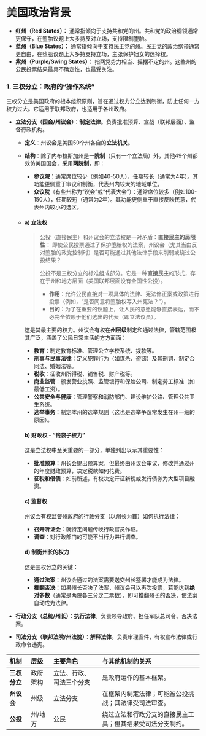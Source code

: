 # 美国政治背景

- **红州（Red States）：** 通常指倾向于支持共和党的州。共和党的政治纲领通常更保守，在堕胎议题上大多持反对立场，支持限制堕胎。
- **蓝州（Blue States）：** 通常指倾向于支持民主党的州。民主党的政治纲领通常更自由，在堕胎议题上大多持支持立场，主张保护妇女的选择权。
- **紫州（Purple/Swing States）：** 指两党势力相当、摇摆不定的州。这些州的公民投票结果最具不确定性，也最受关注。



### 1. 三权分立：政府的“操作系统”

三权分立是美国政府的根本组织原则，旨在通过权力分立达到制衡，防止任何一方权力过大。它适用于联邦政府，也适用于各州政府。

- **立法分支（国会/州议会）**：**制定法律**。负责批准预算、宣战（联邦层面）、监督行政机构。

  - **定义**：州议会是美国50个州各自的**立法机关**。

  - **结构**：除了内布拉斯加州是**一院制**（只有一个立法局）外，其他49个州都效仿美国国会，采用**两院制**，即：

    - **参议院**：通常席位较少（例如40-50人），任期较长（通常为4年）。其功能更侧重于审议和制衡，代表州内较大的地域单位。
    - **众议院**（有些州称为“议会”或“代表大会”）：通常席位较多（例如100-150人），任期较短（通常为2年）。其功能更侧重于直接反映民意，代表州内较小的选区。

  - #### a) **立法权**

    > 公投（直接民主）和州议会的立法权是一对矛盾：**直接民主的局限性：** 即使公民投票通过了保护堕胎权的法案，州议会（尤其当由反对堕胎的政党控制时）是否可能通过其他法律手段来削弱或绕过公投结果？
    >
    > 公投不是三权分立的标准组成部分。它是一种**直接民主**的形式，存在于州和地方层面（美国联邦层面没有全国性公投）。
    >
    > - **作用**：允许公民直接对一项具体的法律、宪法修正案或政策进行投票（例如，“是否同意将堕胎权写入州宪法？”）。
    > - **目的**：为了在重要的议题上，让人民的意愿能够直接表达，而不必完全依赖于他们选出的代表（即立法议员）。

    这是其最主要的权力。州议会有权在**州层级**制定和通过法律，管辖范围极其广泛，涵盖了公民日常生活的方方面面：

    - **教育**：制定教育标准、管理公立学校系统、拨款等。
    - **刑事与民事法律**：定义犯罪行为（如谋杀、盗窃）及其刑罚，制定合同法、婚姻法等。
    - **税收**：征收州所得税、销售税、财产税等。
    - **商业监管**：颁发营业执照、监管银行和保险公司、制定劳工标准（如最低工资）。
    - **公共安全与健康**：管理警察和消防部门、建设维护公路、管理公共卫生系统。
    - **选举事务**：制定本州的选举规则（这也是选举争议常发生在州一级的原因）。

    #### b) **财政权 - “钱袋子权力”**

    这是立法权中至关重要的一部分，单独列出以示其重要性：

    - **批准预算**：州长会提出预算案，但最终由州议会审议、修改并通过州的年度财政预算，决定税款如何花费。
    - **征税和借债**：如前所述，有权决定开征新税或发行债券为大型项目融资。

    #### c) **监督权**

    州议会有权监督州政府的行政分支（以州长为首）如何执行法律：

    - **召开听证会**：就特定问题传唤行政官员作证。
    - **调查**：对行政部门的可能不当行为进行调查。

    #### d) **制衡州长的权力**

    这是三权分立的关键：

    - **通过法案**：州议会通过的法案需要送交州长签署才能成为法律。
    - **推翻否决**：如果州长否决了法案，州议会可以再次投票，若能达到**绝对多数**（通常是两院各三分之二票数），即可推翻州长的否决，使法案自动成为法律。

- **行政分支（总统/州长）**：**执行法律**。负责领导政府、担任军队总司令、否决法案。

- **司法分支（联邦法院/州法院）**：**解释法律**。负责审理案件，有权宣布法律或行政命令违宪。

| 机制         | 层级     | 主要角色                 | 与其他机制的关系                                           |
| :----------- | :------- | :----------------------- | :--------------------------------------------------------- |
| **三权分立** | 政府架构 | 立法、行政、司法三个分支 | 是政府运作的基本框架。                                     |
| **州议会**   | 州级     | 立法分支                 | 在框架内制定法律；可能被公投挑战；其法律受司法审查。       |
| **公投**     | 州/地方  | 公民                     | 绕过立法和行政分支的直接民主工具；但其结果受司法分支制约。 |